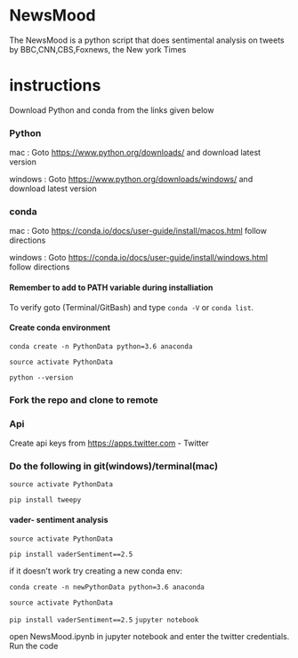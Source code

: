 # NewsMood

The NewsMood is a python script  that does sentimental analysis on tweets by BBC,CNN,CBS,Foxnews, the New york Times


# instructions
Download Python and conda from the links given below
### Python

mac : Goto https://www.python.org/downloads/ and download latest version

windows : Goto https://www.python.org/downloads/windows/ and download latest version

### conda
mac : Goto https://conda.io/docs/user-guide/install/macos.html follow directions

windows : Goto https://conda.io/docs/user-guide/install/windows.html follow directions

#### Remember to add to PATH variable during installiation
To verify goto (Terminal/GitBash) and type `conda -V` or `conda list`.

#### Create conda environment

`conda create -n PythonData python=3.6 anaconda` 

`source activate PythonData`

`python --version`

### Fork the repo and clone to remote

### Api
Create api keys from  https://apps.twitter.com - Twitter

### Do the following in git(windows)/terminal(mac)

`source activate PythonData`

`pip install tweepy`

#### vader- sentiment analysis

`source activate PythonData`

`pip install vaderSentiment==2.5`

if it doesn't work try creating a new conda env:

`conda create -n newPythonData python=3.6 anaconda` 

`source activate PythonData`

`pip install vaderSentiment==2.5`
`jupyter notebook`

open NewsMood.ipynb in jupyter notebook and enter the twitter credentials. 
Run the code 




